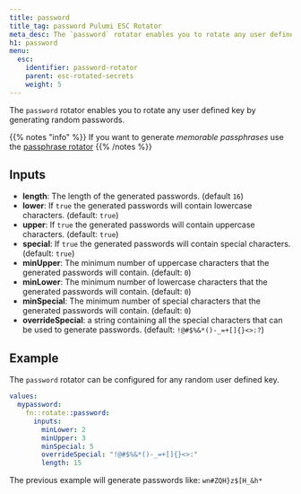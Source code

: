 ```yaml
---
title: password
title_tag: password Pulumi ESC Rotator
meta_desc: The `password` rotator enables you to rotate any user defined key by generating random passwords.
h1: password
menu:
  esc:
    identifier: password-rotator
    parent: esc-rotated-secrets
    weight: 5
---
```


The `password` rotator enables you to rotate any user defined key by generating random passwords.

{{% notes "info" %}}
If you want to generate _memorable passphrases_ use the [passphrase rotator](passphrase)
{{% /notes %}}

## Inputs

- **length**: The length of the generated passwords. (default `16`)
- **lower**: If `true` the generated passwords will contain lowercase characters. (default: `true`)
- **upper**: If `true` the generated passwords will contain uppercase characters. (default: `true`)
- **special**: If `true` the generated passwords will contain special  characters. (default: `true`)
- **minUpper**: The minimum number of uppercase characters that the generated passwords will contain. (default: `0`)
- **minLower**: The minimum number of lowercase characters that the generated passwords will contain. (default: `0`)
- **minSpecial**: The minimum number of special characters that the generated passwords will contain. (default: `0`)
- **overrideSpecial**: a string containing all the special characters that can be used to generate passwords. (default: `!@#$%&*()-_=+[]{}<>:?`)

## Example

The `password` rotator can be configured for any random user defined key.

```yaml
values:
  mypassword:
    fn::rotate::password:
      inputs:
        minLower: 2
        minUpper: 3
        minSpecial: 5
        overrideSpecial: "!@#$%&*()-_=+[]{}<>:"
        length: 15
```

The previous example will generate passwords like: `wn#ZQH}z$[H_&h*`
